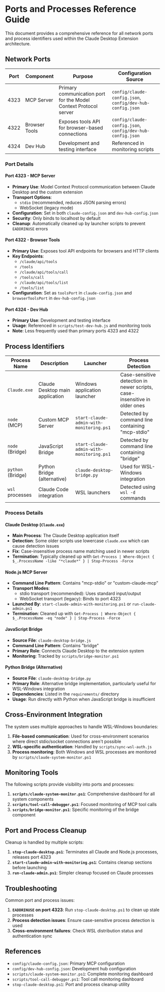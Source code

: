# Ports and Processes Reference Guide

This document provides a comprehensive reference for all network ports and process identifiers used within the Claude Desktop Extension architecture.

## Network Ports

| Port | Component | Purpose | Configuration Source |
|------|-----------|---------|----------------------|
| 4323 | MCP Server | Primary communication port for the Model Context Protocol server | `config/claude-config.json`, `config/dev-hub-config.json` |
| 4322 | Browser Tools | Exposes tools API for browser-based connections | `config/claude-config.json`, `config/dev-hub-config.json` |
| 4324 | Dev Hub | Development and testing interface | Referenced in monitoring scripts |

### Port Details

#### Port 4323 - MCP Server
- **Primary Use**: Model Context Protocol communication between Claude Desktop and the custom extension
- **Transport Options**: 
  - `stdio` (recommended, reduces JSON parsing errors)
  - WebSocket (legacy mode)
- **Configuration**: Set in both `claude-config.json` and `dev-hub-config.json`
- **Security**: Only binds to localhost by default
- **Cleanup**: Automatically cleaned up by launcher scripts to prevent `EADDRINUSE` errors

#### Port 4322 - Browser Tools
- **Primary Use**: Exposes tool API endpoints for browsers and HTTP clients
- **Key Endpoints**:
  - `/claude/api/tools`
  - `/tools`
  - `/claude/api/tools/call`
  - `/tools/call`
  - `/claude/api/tools/list`
  - `/tools/list`
- **Configuration**: Set as `toolsPort` in `claude-config.json` and `browserToolsPort` in `dev-hub-config.json`

#### Port 4324 - Dev Hub
- **Primary Use**: Development and testing interface
- **Usage**: Referenced in `scripts/test-dev-hub.js` and monitoring tools
- **Note**: Less frequently used than primary ports 4323 and 4322

## Process Identifiers

| Process Name | Description | Launcher | Process Detection |
|--------------|-------------|----------|-------------------|
| `Claude.exe` | Claude Desktop main application | Windows application launcher | Case-sensitive detection in newer scripts, case-insensitive in older ones |
| `node` (MCP) | Custom MCP Server | `start-claude-admin-with-monitoring.ps1` | Detected by command line containing "mcp-stdio" |
| `node` (Bridge) | JavaScript Bridge | `start-claude-admin-with-monitoring.ps1` | Detected by command line containing "bridge" |
| `python` (Bridge) | Python Bridge (alternative) | `claude-desktop-bridge.py` | Used for WSL-Windows integration |
| `wsl` processes | Claude Code integration | WSL launchers | Detected using `wsl -d` commands |

### Process Details

#### Claude Desktop (`Claude.exe`)
- **Main Process**: The Claude Desktop application itself
- **Detection**: Some older scripts use lowercase `claude.exe` which can cause detection issues
- **Fix**: Case-insensitive process name matching used in newer scripts
- **Termination**: Typically cleaned up with `Get-Process | Where-Object { $_.ProcessName -like "*claude*" } | Stop-Process -Force`

#### Node.js MCP Server
- **Command Line Pattern**: Contains "mcp-stdio" or "custom-claude-mcp"
- **Transport Modes**:
  - stdio transport (recommended): Uses standard input/output
  - WebSocket transport (legacy): Binds to port 4323
- **Launched By**: `start-claude-admin-with-monitoring.ps1` or `run-claude-admin.ps1`
- **Termination**: Cleaned up with `Get-Process | Where-Object { $_.ProcessName -eq "node" } | Stop-Process -Force`

#### JavaScript Bridge
- **Source File**: `claude-desktop-bridge.js`
- **Command Line Pattern**: Contains "bridge"
- **Primary Role**: Connects Claude Desktop to the extension system
- **Monitoring**: Tracked by `scripts/bridge-monitor.ps1`

#### Python Bridge (Alternative)
- **Source File**: `claude-desktop-bridge.py`
- **Primary Role**: Alternative bridge implementation, particularly useful for WSL-Windows integration
- **Dependencies**: Listed in the `requirements/` directory
- **Usage**: Run directly with Python when JavaScript bridge is insufficient

## Cross-Environment Integration

The system uses multiple approaches to handle WSL-Windows boundaries:

1. **File-based communication**: Used for cross-environment scenarios where direct stdio/socket connections aren't possible
2. **WSL-specific authentication**: Handled by `scripts/sync-wsl-auth.js`
3. **Process monitoring**: Both Windows and WSL processes are monitored by `scripts/claude-system-monitor.ps1`

## Monitoring Tools

The following scripts provide visibility into ports and processes:

1. **`scripts/claude-system-monitor.ps1`**: Comprehensive dashboard for all system components
2. **`scripts/tool-call-debugger.ps1`**: Focused monitoring of MCP tool calls
3. **`scripts/bridge-monitor.ps1`**: Specific monitoring of the bridge component

## Port and Process Cleanup

Cleanup is handled by multiple scripts:

1. **`stop-claude-desktop.ps1`**: Terminates all Claude and Node.js processes, releases port 4323
2. **`start-claude-admin-with-monitoring.ps1`**: Contains cleanup sections before launching
3. **`run-claude-admin.ps1`**: Simpler cleanup focused on Claude processes

## Troubleshooting

Common port and process issues:

1. **`EADDRINUSE` on port 4323**: Run `stop-claude-desktop.ps1` to clean up stale processes
2. **Process detection issues**: Ensure case-sensitive process detection is used
3. **Cross-environment failures**: Check WSL distribution status and authentication sync

## References

- `config/claude-config.json`: Primary MCP configuration
- `config/dev-hub-config.json`: Development hub configuration
- `scripts/claude-system-monitor.ps1`: Complete monitoring dashboard
- `scripts/tool-call-debugger.ps1`: Tool call monitoring dashboard
- `stop-claude-desktop.ps1`: Port and process cleanup utility
